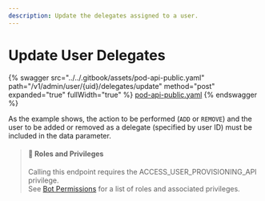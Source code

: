 ```yaml
---
description: Update the delegates assigned to a user.
---
```


# Update User Delegates

{% swagger src="../../.gitbook/assets/pod-api-public.yaml" path="/v1/admin/user/{uid}/delegates/update" method="post" expanded="true" fullWidth="true" %}
[pod-api-public.yaml](../../.gitbook/assets/pod-api-public.yaml)
{% endswagger %}

As the example shows, the action to be performed (`ADD` or `REMOVE`) and the user to be added or removed as a delegate (specified by user ID) must be included in the data parameter.

> #### 🚧 Roles and Privileges
>
> Calling this endpoint requires the ACCESS\_USER\_PROVISIONING\_API privilege.\
> See [Bot Permissions](https://docs.developers.symphony.com/building-bots-on-symphony/configuration/bot-permissions) for a list of roles and associated privileges.
